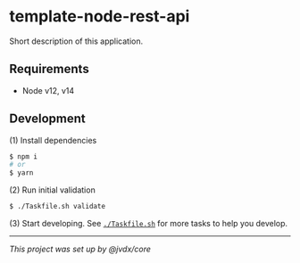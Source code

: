 # template-node-rest-api

Short description of this application.

## Requirements

  - Node v12, v14

## Development

(1) Install dependencies

```bash
$ npm i
# or
$ yarn
```

(2) Run initial validation

```bash
$ ./Taskfile.sh validate
```

(3) Start developing. See [`./Taskfile.sh`](./Taskfile.sh) for more tasks to
    help you develop.

---

_This project was set up by @jvdx/core_

